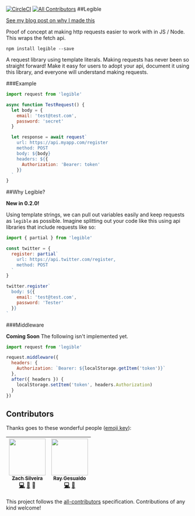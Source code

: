 [![CircleCI](https://circleci.com/gh/Legitcode/legible.svg?style=svg)](https://circleci.com/gh/Legitcode/legible)
[![All Contributors](https://img.shields.io/badge/all_contributors-2-orange.svg?style=flat-square)](#contributors)
##Legible

[See my blog post on why I made this](https://zach.codes/human-readable-ajax-requests/)

Proof of concept at making http requests easier to work with in JS / Node. This wraps the fetch api.

```
npm install legible --save
```

A request library using template literals. Making requests has never been so straight forward! Make it easy for users to adopt your api, document it using this library, and everyone will understand making requests.

###Example

```js
import request from 'legible'

async function TestRequest() {
  let body = {
    email: 'test@test.com',
    password: 'secret'
  }

  let response = await request`
    url: https://api.myapp.com/register
    method: POST
    body: ${body}
    headers: ${{
      Authorization: 'Bearer: token'
    }}
  `
}
```

##Why Legible?

**New in 0.2.0!**


Using template strings, we can pull out variables easily and keep requests as `legible` as possible. Imagine splitting out your code like this using api libraries that include requests like so:

```js
import { partial } from 'legible'

const twitter = {
  register: partial`
    url: https://api.twitter.com/register,
    method: POST
  `
}

twitter.register`
  body: ${{
    email: 'test@test.com',
    password: 'Tester'
  }}
`
```

###Middleware

**Coming Soon** The following isn't implemented yet.


```js
import request from 'legible'

request.middleware({
  headers: {
    Authorization: `Bearer: ${localStorage.getItem('token')}`
  },
  after({ headers }) {
    localStorage.setItem('token', headers.Authorization)
  }
})
```

## Contributors

Thanks goes to these wonderful people ([emoji key](https://github.com/kentcdodds/all-contributors#emoji-key)):

<!-- ALL-CONTRIBUTORS-LIST:START - Do not remove or modify this section -->
| [<img src="https://avatars.githubusercontent.com/u/449136?v=3" width="100px;"/><br /><sub>Zach Silveira</sub>](http://reactjsnews.com)<br />[💻](https://github.com/Legitcode/legible/commits?author=zackify) [📖](https://github.com/Legitcode/legible/commits?author=zackify) 👀 | [<img src="https://avatars.githubusercontent.com/u/5465958?v=3" width="100px;"/><br /><sub>Ray Gesualdo</sub>](https://github.com/raygesualdo)<br />[💻](https://github.com/Legitcode/legible/commits?author=raygesualdo) [📖](https://github.com/Legitcode/legible/commits?author=raygesualdo) |
| :---: | :---: |
<!-- ALL-CONTRIBUTORS-LIST:END -->

This project follows the [all-contributors](https://github.com/kentcdodds/all-contributors) specification. Contributions of any kind welcome!
